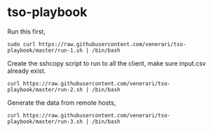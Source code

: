 
# tso-playbook

Run this first,

```
sudo curl https://raw.githubusercontent.com/venerari/tso-playbook/master/run-1.sh | /bin/bash
```

Create the sshcopy script to run to all the client, make sure input.csv already exist.
```
curl https://raw.githubusercontent.com/venerari/tso-playbook/master/run-2.sh | /bin/bash
```

Generate the data from remote hosts,
```
curl https://raw.githubusercontent.com/venerari/tso-playbook/master/run-3.sh | /bin/bash
```

